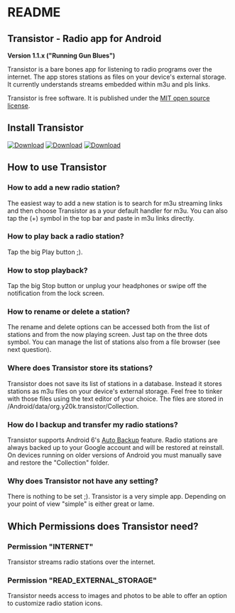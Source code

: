 README
======

Transistor - Radio app for Android
----------------------------------

**Version 1.1.x ("Running Gun Blues")**

Transistor is a bare bones app for listening to radio programs over the internet. The app stores stations as files on your device's external storage. It currently understands streams embedded within m3u and pls links.

Transistor is free software. It is published under the [MIT open source license](https://opensource.org/licenses/MIT). 

Install Transistor
------------------
[![Download](https://cloud.githubusercontent.com/assets/6850125/12372055/ccbea686-bc49-11e5-8f48-aef530110ce4.png)](https://play.google.com/store/apps/details?id=org.y20k.transistor)
[![Download](https://cloud.githubusercontent.com/assets/6850125/12372058/dd5176cc-bc49-11e5-8740-8f510e155ba5.png)](https://f-droid.org/repository/browse/?fdid=org.y20k.transistor)
[![Download](https://cloud.githubusercontent.com/assets/6850125/12372060/e443beea-bc49-11e5-9135-207a1558fa79.png)](https://github.com/y20k/transistor/releases)

How to use Transistor
---------------------
### How to add a new radio station?
The easiest way to add a new station is to search for m3u streaming links and then choose Transistor as a your default handler for m3u. You can also tap the (+) symbol in the top bar and paste in m3u links directly.

### How to play back a radio station?
Tap the big Play button ;).

### How to stop playback?
Tap the big Stop button or unplug your headphones or swipe off the notification from the lock screen.

### How to rename or delete a station?
The rename and delete options can be accessed both from the list of stations and from the now playing screen. Just tap on the three dots symbol. You can manage the list of stations also from a file browser (see next question).

### Where does Transistor store its stations?
Transistor does not save its list of stations in a database. Instead it stores stations as m3u files on your device's external storage. Feel free to tinker with those files using the text editor of your choice. The files are stored in /Android/data/org.y20k.transistor/Collection.

### How do I backup and transfer my radio stations?
Transistor supports Android 6's [Auto Backup](http://developer.android.com/about/versions/marshmallow/android-6.0.html#backup) feature. Radio stations are always backed up to your Google account and will be restored at reinstall. On devices running on older versions of Android you must manually save and restore the "Collection" folder.

### Why does Transistor not have any setting?
There is nothing to be set ;). Transistor is a very simple app. Depending on your point of view "simple" is either great or lame.

Which Permissions does Transistor need?
---------------------------------------
### Permission "INTERNET"
Transistor streams radio stations over the internet.

### Permission "READ_EXTERNAL_STORAGE"
Transistor needs access to images and photos to be able to offer an option to customize radio station icons.
